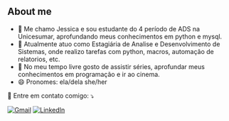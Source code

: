 ## About me



- 🔭 Me chamo Jessica e sou estudante do 4 período de ADS na Unicesumar, aprofundando meus conhecimentos em python e mysql. 
- 🌱 Atualmente atuo como Estagiária de Analise e Desenvolvimento de Sistemas, onde realizo tarefas com python, macros, automação de relatorios, etc.
- 👯 No meu tempo livre gosto de assistir séries, aprofundar meus conhecimentos em programação e ir ao cinema.
- 😄 Pronomes: ela/dela she/her



<p align="left">
  💌 Entre em contato comigo: ⤵️
</p>

<p align="left">
  <a href="#" title="Gmail">
  <img src="https://img.shields.io/badge/-Gmail-FF0000?style=flat-square&labelColor=FF0000&logo=gmail&logoColor=white&href=mailto:jessica.23.0002@gmail.com" alt="Gmail"/></a>
  <a href="#" title="LinkedIn">
  <img src="https://img.shields.io/badge/-Linkedin-0e76a8?style=flat-square&logo=Linkedin&logoColor=white&https://www.linkedin.com/in/jessica-f-do-amarante-a80891269?utm_source=share&utm_campaign=share_via&utm_content=profile&utm_medium=android_app" alt="LinkedIn"/></a>
  </p>

